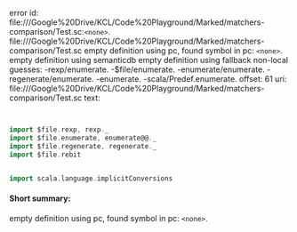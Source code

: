 error id: file://<HOME>/Google%20Drive/KCL/Code%20Playground/Marked/matchers-comparison/Test.sc:`<none>`.
file://<HOME>/Google%20Drive/KCL/Code%20Playground/Marked/matchers-comparison/Test.sc
empty definition using pc, found symbol in pc: `<none>`.
empty definition using semanticdb
empty definition using fallback
non-local guesses:
	 -rexp/enumerate.
	 -$file/enumerate.
	 -enumerate/enumerate.
	 -regenerate/enumerate.
	 -enumerate.
	 -scala/Predef.enumerate.
offset: 61
uri: file://<HOME>/Google%20Drive/KCL/Code%20Playground/Marked/matchers-comparison/Test.sc
text:
```scala


import $file.rexp, rexp._
import $file.enumerate, enumerate@@._
import $file.regenerate, regenerate._
import $file.rebit


import scala.language.implicitConversions
```


#### Short summary: 

empty definition using pc, found symbol in pc: `<none>`.